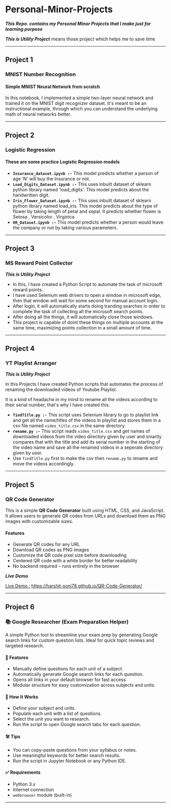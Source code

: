 # Personal-Minor-Projects

**_This Repo. contains my Personal Minor Projects that I make just for learning purpose_**

**_This is Utility Project_** means those project which helps me to save time

---

## Project 1

### MNIST Number Recognition

#### Simple MNIST Neural Network from scratch

In this notebook, I implemented a simple two-layer neural network and trained it on the MNIST digit recognizer dataset. It's meant to be an instructional example, through which you can understand the underlying math of neural networks better.

---

## Project 2

### Logistic Regression

#### These are some practice Logistic Regression models

- **`Insurance_dataset.ipynb :-`** This model predicts whether a person of age 'N' will buy the Insurance or not.
- **`Load_Digits_Dataset.ipynb :-`** This uses inbuilt dataset of sklearn python library named 'load_digits'. This model predicts about the handwritten digit.
- **`Iris_Flower_Dataset.ipynb :-`** This uses inbuilt dataset of sklearn python library named load_iris. This model predicts about the type of flower by taking length of petal and sepal. It predicts whether flower is Setosa , Versicolor , Virginica
- **`HR_Dataset.ipynb :-`** This model predicts whether a person would leave the company or not by taking various parameters.

---

## Project 3

### MS Reward Point Collector

**_This is Utility Project_**

- In this, I have created a Python Script to automate the task of microsoft reward points.
- I have used Selenium web drivers to open a window in microsoft edge, then that window will wait for some second for manual account login.
- After login, it will automatically starts doing tranding searches in order to complete the task of collecting all the microsoft search points.
- After doing all the things, it will automatically close those windows.
- This project is capable of doint these things on multiple accounts at the same time, maximizing points collection in a small amount of time.

---

## Project 4

### YT Playlist Arranger

**_This is Utility Project_**

In this Projects I have created Python scripts that automates the process of renaming the downloaded videos of Youtube Playlist.

It is a kind of headache in my mind to rename all the videos according to their serial number, that's why I have created this.

- **`findTitle.py :-`** This script uses Selenium library to go to playlist link and get all the name/titles of the videos in playlist and stores them in a csv file named `video_title.csv` in the same directory.
- **`rename.py :-`** This script reads `video_title.csv` and get names of downloaded videos from the video directory given by user and smartly compares that with the title and add its serial number in the starting of the video name and save all the renamed videos in a seperate directory given by user.
- Use `findTitle.py` first to make the csv then `rename.py` to rename and move the videos accordingly.

---

## Project 5

### QR Code Generator

This is a simple **QR Code Generator** built using HTML, CSS, and JavaScript. It allows users to generate QR codes from URLs and download them as PNG images with customizable sizes.

#### Features

- Generate QR codes for any URL
- Download QR codes as PNG images
- Customize the QR code pixel size before downloading
- Centered QR code with a white border for better readability
- No backend required – runs entirely in the browser

**_Live Demo_**

[Live Demo :](https://harshit-soni78.github.io/QR-Code-Generator/)
<https://harshit-soni78.github.io/QR-Code-Generator/>

---

## Project 6

### 📚 Google Researcher (Exam Preparation Helper)

A simple Python tool to streamline your exam prep by generating Google search links for custom question lists. Ideal for quick topic reviews and targeted research.

#### 🚀 Features

- Manually define questions for each unit of a subject.
- Automatically generate Google search links for each question.
- Opens all links in your default browser for fast access.
- Modular structure for easy customization across subjects and units.

#### 🧠 How It Works

- Define your subject and units.
- Populate each unit with a list of questions.
- Select the unit you want to research.
- Run the script to open Google search tabs for each question.

#### 🛠️ Tips

- You can copy-paste questions from your syllabus or notes.
- Use meaningful keywords for better search results.
- Run the script in Jupyter Notebook or any Python IDE.

#### ✅ Requirements

- Python 3.x
- Internet connection
- `webbrowser` module (built-in)

---
